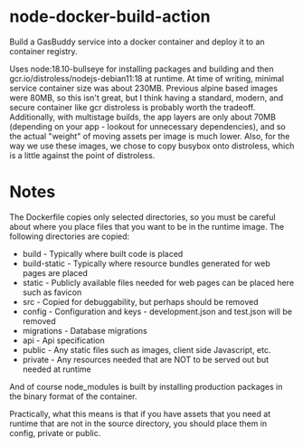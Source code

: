 node-docker-build-action
===

Build a GasBuddy service into a docker container and deploy it to an container registry.

Uses node:18.10-bullseye for installing packages and building and then gcr.io/distroless/nodejs-debian11:18
at runtime. At time of writing, minimal service container size was about 230MB. Previous alpine based
images were 80MB, so this isn't great, but I think having a standard, modern, and secure container
like gcr distroless is probably worth the tradeoff. Additionally, with multistage builds, the app layers are
only about 70MB (depending on your app - lookout for unnecessary dependencies), and so the actual "weight"
of moving assets per image is much lower. Also, for the way we use these images, we chose to copy busybox
onto distroless, which is a little against the point of distroless.

Notes
==
The Dockerfile copies only selected directories, so you must be careful about where you place files that you want to be in the runtime image. The following directories are copied:

* build - Typically where built code is placed
* build-static - Typically where resource bundles generated for web pages are placed
* static - Publicly available files needed for web pages can be placed here such as favicon
* src - Copied for debuggability, but perhaps should be removed
* config - Configuration and keys - development.json and test.json will be removed
* migrations - Database migrations
* api - Api specification
* public - Any static files such as images, client side Javascript, etc.
* private - Any resources needed that are NOT to be served out but needed at runtime

And of course node_modules is built by installing production packages in the binary format of the container.

Practically, what this means is that if you have assets that you need at runtime that are not in the source directory, you should place them in config, private or public.

